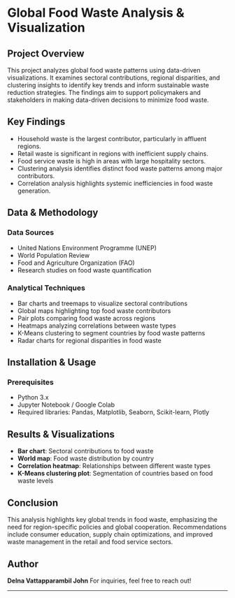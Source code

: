 # Global Food Waste Analysis & Visualization

## Project Overview
This project analyzes global food waste patterns using data-driven visualizations. It examines sectoral contributions, regional disparities, and clustering insights to identify key trends and inform sustainable waste reduction strategies. The findings aim to support policymakers and stakeholders in making data-driven decisions to minimize food waste.

## Key Findings
- Household waste is the largest contributor, particularly in affluent regions.
- Retail waste is significant in regions with inefficient supply chains.
- Food service waste is high in areas with large hospitality sectors.
- Clustering analysis identifies distinct food waste patterns among major contributors.
- Correlation analysis highlights systemic inefficiencies in food waste generation.

## Data & Methodology
### Data Sources
- United Nations Environment Programme (UNEP)
- World Population Review
- Food and Agriculture Organization (FAO)
- Research studies on food waste quantification

### Analytical Techniques
- Bar charts and treemaps to visualize sectoral contributions
- Global maps highlighting top food waste contributors
- Pair plots comparing food waste across regions
- Heatmaps analyzing correlations between waste types
- K-Means clustering to segment countries by food waste patterns
- Radar charts for regional disparities in food waste

## Installation & Usage
### Prerequisites
- Python 3.x
- Jupyter Notebook / Google Colab
- Required libraries: Pandas, Matplotlib, Seaborn, Scikit-learn, Plotly

## Results & Visualizations
- **Bar chart**: Sectoral contributions to food waste
- **World map**: Food waste distribution by country
- **Correlation heatmap**: Relationships between different waste types
- **K-Means clustering plot**: Segmentation of countries based on food waste levels

## Conclusion
This analysis highlights key global trends in food waste, emphasizing the need for region-specific policies and global cooperation. Recommendations include consumer education, supply chain optimizations, and improved waste management in the retail and food service sectors.

## Author
**Delna Vattapparambil John**
For inquiries, feel free to reach out!

---

